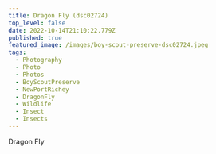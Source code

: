 ```yaml
---
title: Dragon Fly (dsc02724)
top_level: false
date: 2022-10-14T21:10:22.779Z
published: true
featured_image: /images/boy-scout-preserve-dsc02724.jpeg
tags:
  - Photography
  - Photo
  - Photos
  - BoyScoutPreserve
  - NewPortRichey
  - DragonFly
  - Wildlife
  - Insect
  - Insects
---
```

Dragon Fly